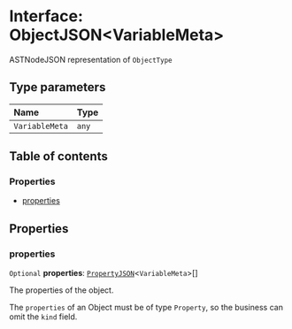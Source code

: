 # Interface: ObjectJSON\<VariableMeta>

ASTNodeJSON representation of `ObjectType`

## Type parameters

| Name | Type |
| :------ | :------ |
| `VariableMeta` | `any` |

## Table of contents

### Properties

* [properties](/auto-docs/variable-plugin/interfaces/ObjectJSON.md#properties)

## Properties

### properties

`Optional` **properties**: [`PropertyJSON`](/auto-docs/variable-plugin/types/PropertyJSON.md)<`VariableMeta`>\[]

The properties of the object.

The `properties` of an Object must be of type `Property`, so the business can omit the `kind` field.
